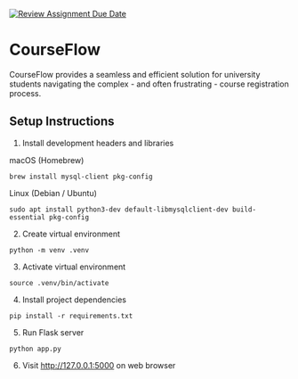 [![Review Assignment Due Date](https://classroom.github.com/assets/deadline-readme-button-22041afd0340ce965d47ae6ef1cefeee28c7c493a6346c4f15d667ab976d596c.svg)](https://classroom.github.com/a/NFzhPWeQ)

# CourseFlow

CourseFlow provides a seamless and efficient solution for university students navigating the complex - and often frustrating - course registration process.

## Setup Instructions

1. Install development headers and libraries

macOS (Homebrew)
```
brew install mysql-client pkg-config
```

Linux (Debian / Ubuntu)
```
sudo apt install python3-dev default-libmysqlclient-dev build-essential pkg-config
```

2. Create virtual environment
```
python -m venv .venv
```

3. Activate virtual environment
```
source .venv/bin/activate
```

4. Install project dependencies
```
pip install -r requirements.txt
```

5. Run Flask server
```
python app.py
```

6. Visit http://127.0.0.1:5000 on web browser
